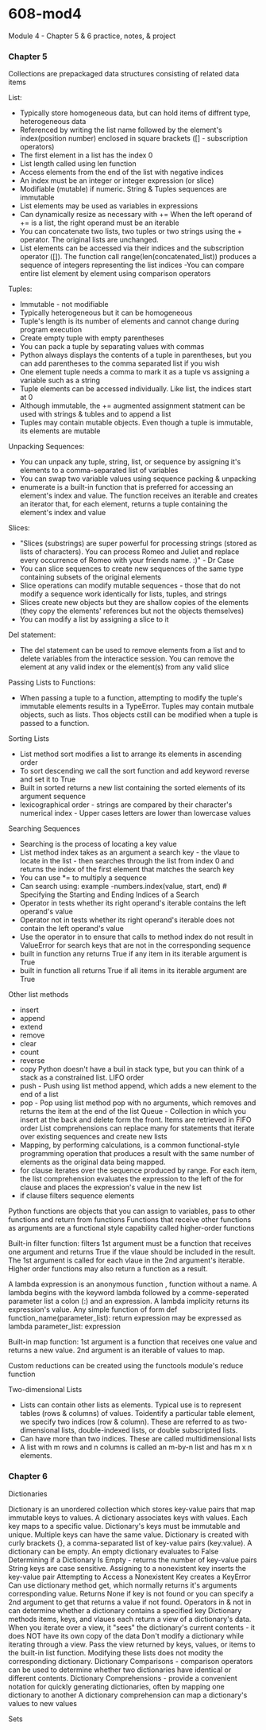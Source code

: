 # 608-mod4
Module 4 - Chapter 5 &amp; 6 practice, notes, &amp; project
### Chapter 5

Collections are prepackaged data structures consisting of related data items

List:

- Typically store homogeneous data, but can hold items of diffrent type, heterogeneous data
- Referenced by writing the list name followed by the element's index(position number) enclosed in square brackets ([] - subscription operators)
- The first element in a list has the index 0
- List length called using len function
- Access elements from the end of the list with negative indices
- An index must be an integer or integer expression (or slice)
- Modifiable (mutable) if numeric. String & Tuples sequences are immutable
- List elements may be used as variables in expressions
- Can dynamically resize as necessary with += When the left operand of += is a list, the right operand must be an iterable
- You can concatenate two lists, two tuples or two strings using the + operator. The original lists are unchanged.
- List elements can be accessed via their indices and the subscription operator ([]). The function call range(len(concatenated_list)) produces a sequence of integers representing the list indices
-You can compare entire list element by element using comparison operators

Tuples:

- Immutable - not modifiable
- Typically heterogeneous but it can be homogeneous
- Tuple's length is its number of elements and cannot change during program execution
- Create empty tuple with empty parentheses
- You can pack a tuple by separating values with commas
- Python always displays the contents of a tuple in parentheses, but you can add parentheses to the comma separated list if you wish
- One element tuple needs a comma to mark it as a tuple vs assigning a variable such as a string
- Tuple elements can be accessed individually. Like list, the indices start at 0
- Although immutable, the += augmented assignment statment can be used with strings & tubles and to append a list
- Tuples may contain mutable objects. Even though a tuple is immutable, its elements are mutable

Unpacking Sequences:

- You can unpack any tuple, string, list, or sequence by assigning it's elements to a comma-separated list of variables
- You can swap two variable values using sequence packing & unpacking
- enumerate is a built-in function that is preferred for accessing an element's index and value. The function receives an iterable and creates an iterator that, for each element, returns a tuple containing the element's index and value

Slices:

- "Slices (substrings) are super powerful for processing strings (stored as lists of characters).  You can process Romeo and Juliet and replace every occurrence of Romeo with your friends name. :)" - Dr Case
- You can slice sequences to create new sequences of the same type containing subsets of the original elements
- Slice operations can modify mutable sequences - those that do not modify a sequence work identically for lists, tuples, and strings
- Slices create new objects but they are shallow copies of the elements (they copy the elements' references but not the objects themselves)
- You can modify a list by assigning a slice to it

Del statement:
- The del statement can be used to remove elements from a list and to delete variables from the interactice session. You can remove the element at any valid index or the element(s) from any valid slice

Passing Lists to Functions:
- When passing a tuple to a function, attempting to modify the tuple's immutable elements results in a TypeError. Tuples may contain mutbale objects, such as lists. Thos objects cstill can be modified when a tuple is passed to a function.

Sorting Lists
- List method sort modifies a list to arrange its elements in ascending order
- To sort descending we call the sort function and add keyword reverse and set it to True
- Built in sorted returns a new list containing the sorted elements of its argument sequence
- lexicographical order - strings are compared by their character's numerical index - Upper cases letters are lower than lowercase values

Searching Sequences
- Searching is the process of locating a key value
- List method index takes as an argument a search key - the vlaue to locate in the list - then searches through the list from index 0 and returns the index of the first element that matches the search key
- You can use *= to multiply a sequence
- Can search using: example -numbers.index(value, start, end) # Specifying the Starting and Ending Indices of a Search
- Operator in tests whether its right operand's iterable contains the left operand's value
- Operator not in tests whether its right operand's iterable does not contain the left operand's value
- Use the operator in to ensure that calls to method index do not result in ValueError for search keys that are not in the corresponding sequence
- built in function any returns True if any item in its iterable argument is True
- built in function all returns True if all items in its iterable argument are True

Other list methods
- insert
- append
- extend
- remove
- clear
- count
- reverse
- copy
Python doesn't have a buil in stack type, but you can think of a stack as a constrained list. LIFO order
- push - Push using list method append, which adds a new element to the end of a list
- pop - Pop using list method pop with no arguments, which removes and returns the item at the end of the list
Queue - Collection in which you insert at the back and delete form the front. Items are retrieved in FIFO order
List comprehensions can replace many for statements that iterate over existing sequences and create new lists
- Mapping, by performing calculations, is a common functional-style programming operation that produces a result with the same number of elements as the original data being mapped.
- for clause iterates over the sequence produced by range. For each item, the list comprehension evaluates the expression to the left of the for clause and places the expression's value in the new list
- if clause filters sequence elements

Python functions are objects that you can assign to variables, pass to other functions and return from functions
Functions that receive other functions as arguments are a functional style capability called higher-order functions

Built-in filter function: filters 1st argument must be a function that receives one argument and returns True if the vlaue should be included in the result. The 1st argument is called for each vlaue in the 2nd argument's iterable. Higher order functions may also return a function as a result.

A lambda expression is an anonymous function , function without a name. A lambda begins with the keyword lambda followed by a comme-seperated parameter list a colon (:) and an expression. A lambda implicity returns its expression's value. Any simple function of form
def function_name(parameter_list):
    return expression
may be expressed as lambda parameter_list: expression

Built-in map function: 1st argument is a function that receives one value and returns a new value. 2nd argument is an iterable of values to map.

Custom reductions can be created using the functools module's reduce function

Two-dimensional Lists
- Lists can contain other lists as elements. Typical use is to represent tables (rows & columns) of values. Toidentify a particular table element, we specify two indices (row & column). These are referred to as two-dimensional lists, double-indexed lists, or double subscripted lists.
- Can have more than two indices. These are called multidimensional lists
- A list with m rows and n columns is called an m-by-n list and has m x n elements.


### Chapter 6

Dictionaries

Dictionary is an unordered collection which stores key-value pairs that map immutable keys to values. 
A dictionary associates keys with values. Each key maps to a specific value.
Dictionary's keys must be immutable and unique. Multiple keys can have the same value.
Dictionary is created with curly brackets {}, a comma-separated list of key-value pairs (key:value). 
A dictionary can be empty. An empty dictionary evaluates to False
Determining if a Dictionary Is Empty - returns the number of key-value pairs
String keys are case sensitive. Assigning to a nonexistent key inserts the key-value pair
Attempting to Access a Nonexistent Key creates a KeyError
Can use dictionary method get, which normally returns it's arguments corresponding value. Returns None if key is not found or you can specify a 2nd argument to get that returns a value if not found.
Operators in & not in can determine whether a dictionary contains a specified key
Dictionary methods items, keys, and vlaues each return a view of a dictionary's data. 
When you iterate over a view, it "sees" the dictionary's current contents - it does NOT have its own copy of the data
Don't modify a dictionary while iterating through a view.
Pass the view returned by keys, values, or items to the built-in list function. Modifying these lists does not modity the corresponding dictionary.
Dictionary Comparisons - comparison operators can be used to determine whether two dictionaries have identical or different contents.
Dictionary Comprehensions - provide a convenient notation for quickly generating dictionaries, often by mapping one dictionary to another
A dictionary comprehension can map a dictionary's values to new values

Sets
